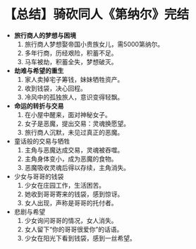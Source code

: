 # 【总结】骑砍同人《第纳尔》完结

-   **旅行商人的梦想与困境**
    1.  旅行商人梦想娶帝国小贵族女儿，需5000第纳尔。
    2.  多年行商，历经艰险，积蓄不足。
    3.  马车被劫，积蓄全失，梦想破灭。
-   **劫难与希望的重生**
    1.  家人卖掉宅子筹钱，妹妹牺牲资产。
    2.  收到钱袋，决心回程。
    3.  冷风中的孤独旅人，意识变得轻飘。
-   **命运的转折与交易**
    1.  在小屋中醒来，面对神秘女子。
    2.  女子是恶魔，提出交易：灵魂换愿望。
    3.  旅行商人沉默，未见过真正的恶魔。
-   童话般的交易与牺牲
    1.  主角与恶魔达成交易，灵魂被吞噬。
    2.  主角身体变小，成为恶魔的食物。
    3.  恶魔吸收灵魂后得以存续，主角消失。
-   少女与哥哥的钱袋
    1.  少女在庄园工作，生活困苦。
    2.  她收到哥哥寄来的钱袋，感到惊讶。
    3.  女人出现，声称是哥哥的托付者。
-   悲剧与希望
    1.  少女询问哥哥的情况，女人消失。
    2.  女人留下“你的哥哥很爱你”的话语。
    3.  少女在阳光下看到钱袋，感到一丝希望。